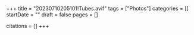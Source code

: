 +++
title = "20230710205101!Tubes.avif"
tags = ["Photos"]
categories = []
startDate = ""
draft = false
pages = []

citations = []
+++
